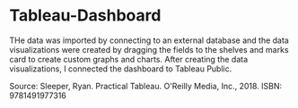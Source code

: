 # Tableau-Dashboard

THe data was imported by connecting to an external database and the data visualizations were created by dragging the fields to the shelves and marks card to create custom graphs and charts. After creating the data visualizations, I connected the dashboard to Tableau Public. 

Source: 
Sleeper, Ryan. Practical Tableau. O'Reilly Media, Inc., 2018.
ISBN: 9781491977316
